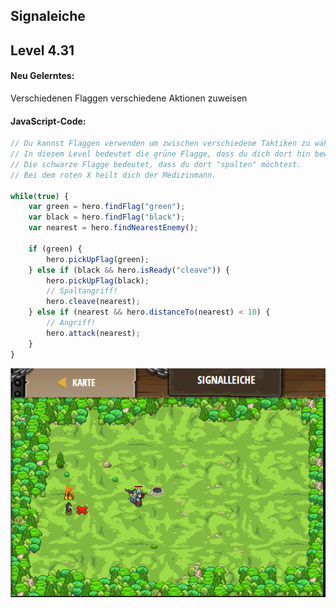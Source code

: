 ## **Signaleiche**
## Level 4.31

#### Neu Gelerntes:
Verschiedenen Flaggen verschiedene Aktionen zuweisen

[comment]: <> (Was wurde gelernt und wie funktioniert die Technik?)

#### JavaScript-Code:
```js
// Du kannst Flaggen verwenden um zwischen verschiedene Taktiken zu wählen.
// In diesem Level bedeutet die grüne Flagge, dass du dich dort hin bewegen willst.
// Die schwarze Flagge bedeutet, dass du dort "spalten" möchtest.
// Bei dem roten X heilt dich der Medizinmann.

while(true) {
    var green = hero.findFlag("green");
    var black = hero.findFlag("black");
    var nearest = hero.findNearestEnemy();
    
    if (green) {
        hero.pickUpFlag(green);
    } else if (black && hero.isReady("cleave")) {
        hero.pickUpFlag(black);
        // Spaltangriff!
        hero.cleave(nearest);
    } else if (nearest && hero.distanceTo(nearest) < 10) {
        // Angriff!
        hero.attack(nearest);
    }
}
```
![image](lvl4_31.png)
